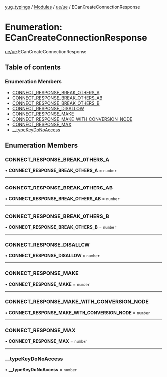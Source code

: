 [yug_typings](../README.md) / [Modules](../modules.md) / [ue/ue](../modules/ue_ue.md) / ECanCreateConnectionResponse

# Enumeration: ECanCreateConnectionResponse

[ue/ue](../modules/ue_ue.md).ECanCreateConnectionResponse

## Table of contents

### Enumeration Members

- [CONNECT\_RESPONSE\_BREAK\_OTHERS\_A](ue_ue.ECanCreateConnectionResponse.md#connect_response_break_others_a)
- [CONNECT\_RESPONSE\_BREAK\_OTHERS\_AB](ue_ue.ECanCreateConnectionResponse.md#connect_response_break_others_ab)
- [CONNECT\_RESPONSE\_BREAK\_OTHERS\_B](ue_ue.ECanCreateConnectionResponse.md#connect_response_break_others_b)
- [CONNECT\_RESPONSE\_DISALLOW](ue_ue.ECanCreateConnectionResponse.md#connect_response_disallow)
- [CONNECT\_RESPONSE\_MAKE](ue_ue.ECanCreateConnectionResponse.md#connect_response_make)
- [CONNECT\_RESPONSE\_MAKE\_WITH\_CONVERSION\_NODE](ue_ue.ECanCreateConnectionResponse.md#connect_response_make_with_conversion_node)
- [CONNECT\_RESPONSE\_MAX](ue_ue.ECanCreateConnectionResponse.md#connect_response_max)
- [\_\_typeKeyDoNoAccess](ue_ue.ECanCreateConnectionResponse.md#__typekeydonoaccess)

## Enumeration Members

### CONNECT\_RESPONSE\_BREAK\_OTHERS\_A

• **CONNECT\_RESPONSE\_BREAK\_OTHERS\_A** = `number`

___

### CONNECT\_RESPONSE\_BREAK\_OTHERS\_AB

• **CONNECT\_RESPONSE\_BREAK\_OTHERS\_AB** = `number`

___

### CONNECT\_RESPONSE\_BREAK\_OTHERS\_B

• **CONNECT\_RESPONSE\_BREAK\_OTHERS\_B** = `number`

___

### CONNECT\_RESPONSE\_DISALLOW

• **CONNECT\_RESPONSE\_DISALLOW** = `number`

___

### CONNECT\_RESPONSE\_MAKE

• **CONNECT\_RESPONSE\_MAKE** = `number`

___

### CONNECT\_RESPONSE\_MAKE\_WITH\_CONVERSION\_NODE

• **CONNECT\_RESPONSE\_MAKE\_WITH\_CONVERSION\_NODE** = `number`

___

### CONNECT\_RESPONSE\_MAX

• **CONNECT\_RESPONSE\_MAX** = `number`

___

### \_\_typeKeyDoNoAccess

• **\_\_typeKeyDoNoAccess** = `number`
